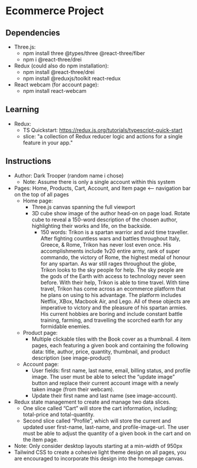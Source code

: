 # Ecommerce Project


## Dependencies

- Three.js:
    - npm install three @types/three @react-three/fiber
    - npm i @react-three/drei
- Redux (could also do npm installation):
    - npm install @react-three/drei
    - npm install @reduxjs/toolkit react-redux
- React webcam (for account page):
    - npm install react-webcam


## Learning

- Redux: 
    - TS Quickstart: https://redux.js.org/tutorials/typescript-quick-start
    - slice: "a collection of Redux reducer logic and actions for a single feature in your app." 


## Instructions
- Author: Dark Trooper (random name i chose) 
    - Note: Assume there is only a single account within this system
- Pages: Home, Products, Cart, Account, and Item page <-- navigation bar on the top of all pages
    - Home page: 
        - Three.js canvas spanning the full viewport
        - 3D cube show image of the author head-on on page load. Rotate cube to reveal a 150-word description of the chosen author, highlighting their works and life, on the backside.
            - 150 words: Trikon is a spartan warrior and avid time traveller. After fighting countless wars and battles throughout Italy, Greece, & Rome, Trikon has never lost even once. His accomplishments include 1v20 entire army, rank of super commando, the victory of Rome, the highest medal of honour for any spartan. As war still rages throughout the globe, Trikon looks to the sky people for help. The sky people are the gods of the Earth with access to technology never seen before. With their help, Trikon is able to time travel. With time travel, Trikon has come across an ecommerce platform that he plans on using to his advantage. The platform includes Netflix, XBox, Macbook Air, and Lego. All of these objects are imperative to victory and the pleasure of his spartan armies. His current hobbies are boring and include constant battle training, farming, and travelling the scorched earth for any formidable enemies.
    - Product page: 
        - Multiple clickable tiles with the Book cover as a thumbnail. 4 item pages, each featuring a given book and containing the following data: title, author, price, quantity, thumbnail, and product description (see image-product)
    - Account page: 
        - User fields: first name, last name, email, billing status, and profile image. The user must be able to select the “update image” button and replace their current account image with a newly taken image (from their webcam).
        - Update their first name and last name (see image-account).
- Redux state management to create and manage two data slices. 
    - One slice called “Cart” will store the cart information, including; total-price and total-quantity. 
    - Second slice called “Profile”, which will store the current and updated user first-name, last-name, and profile-image-url. The user must be able to adjust the quantity of a given book in the cart and on the item page.
- Note: Only consider desktop layouts starting at a min-width of 950px
- Tailwind CSS to create a cohesive light theme design on all pages, you are encouraged to incorporate this design into the homepage canvas.